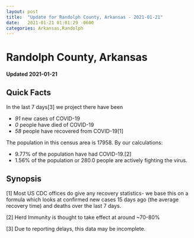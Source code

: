```yaml
---
layout: post
title:  "Update for Randolph County, Arkansas - 2021-01-21"
date:   2021-01-21 01:01:29 -0600
categories: Arkansas,Randolph
---
```


# Randolph County, Arkansas
#### Updated 2021-01-21

## Quick Facts

In the last 7 days[3] we project there have been
- *91* new cases of COVID-19
- *0* people have died of COVID-19
- *58* people have recovered from COVID-19[1]

The population in this census area is 17958. By our calculations:
- 9.77% of the population have had COVID-19.[2]
- 1.56% of the population or 280.0 people are actively fighting the virus.

## Synopsis




[1] Most US CDC offices do give any recovery statistics- we base this on a formula which looks at confirmed new cases
15 days ago (the average recovery time) and deaths over the last 7 days.

[2] Herd Immunity is thought to take effect at around ~70-80%

[3] Due to reporting delays, this data may be incomplete.
 
    